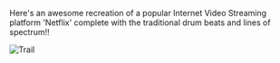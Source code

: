 Here's an awesome recreation of a popular Internet Video Streaming platform 'Netflix' complete with the traditional drum beats and lines of spectrum!!

![Trail](img/Netflixtrial)
